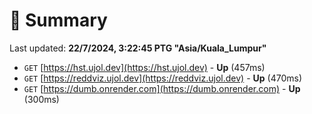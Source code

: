 # 📖 Summary
Last updated: **22/7/2024, 3:22:45 PTG "Asia/Kuala_Lumpur"**

- `GET` [https://hst.ujol.dev](https://hst.ujol.dev) - **Up** (457ms)
- `GET` [https://reddviz.ujol.dev](https://reddviz.ujol.dev) - **Up** (470ms)
- `GET` [https://dumb.onrender.com](https://dumb.onrender.com) - **Up** (300ms)

